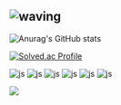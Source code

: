 ![waving](https://capsule-render.vercel.app/api?type=waving&height=200&text=Hyeoninii%27s%20GitHub&fontAlign=40&fontAlignY=40&color=gradient)
---
![Anurag's GitHub stats](https://github-readme-stats.vercel.app/api?username=Hyeoninii)

[![Solved.ac Profile](http://mazassumnida.wtf/api/v2/generate_badge?boj=jhyeon0314)](https://solved.ac/jhyeon0314/)

<!-- 프로그래머스
# 프로그래머스
![Programmers Badge](https://github.com/Hyeoninii/Programmers_Badge_Generator/blob/main/result/result.svg) -->

![js](https://img.shields.io/badge/C-00599C?style=for-the-badge&logo=c&logoColor=white)
![js](https://img.shields.io/badge/C%2B%2B-00599C?style=for-the-badge&logo=c%2B%2B&logoColor=white)
![js](https://img.shields.io/badge/Go-00ADD8?style=for-the-badge&logo=go&logoColor=white)
![js](https://img.shields.io/badge/Python-3776AB?style=for-the-badge&logo=python&logoColor=white)
![js](https://img.shields.io/badge/Java-ED8B00?style=for-the-badge&logo=openjdk&logoColor=white)
![js](https://img.shields.io/badge/MySQL-00000F?style=for-the-badge&logo=mysql&logoColor=white)


<a href="https://www.instagram.com/hyeoniniil"><img src="https://img.shields.io/badge/Instagram-E4405F?style=flat-square&logo=Instagram&logoColor=white"/></a>















<!--
![Top Langs](https://github-readme-stats.vercel.app/api/top-langs/?username=Hyeoninii)
-->
